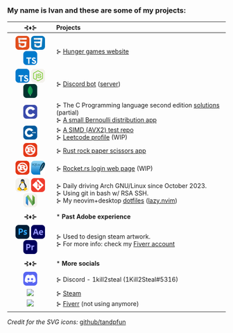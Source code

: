 ### My name is Ivan and these are some of my projects:

| ⊰♦⊱ | Projects |
| :---: | :--- |
| | |
| <img src="https://raw.githubusercontent.com/tandpfun/skill-icons/de91fca307a83d75fc5b1f6ce24540454acead41/icons/HTML.svg" style="width: 2rem;"> <img src="https://raw.githubusercontent.com/tandpfun/skill-icons/de91fca307a83d75fc5b1f6ce24540454acead41/icons/CSS.svg" style="width: 2rem;"> <br> <img src="https://raw.githubusercontent.com/tandpfun/skill-icons/de91fca307a83d75fc5b1f6ce24540454acead41/icons/TypeScript.svg" style="width: 2rem;">             | ⊱ [Hunger games website](https://github.com/1Kill2Steal/hunger-games-website) |
| <img src="https://raw.githubusercontent.com/tandpfun/skill-icons/de91fca307a83d75fc5b1f6ce24540454acead41/icons/TypeScript.svg" style="width: 2rem;"> <img src="https://raw.githubusercontent.com/tandpfun/skill-icons/de91fca307a83d75fc5b1f6ce24540454acead41/icons/NodeJS-Light.svg" style="width: 2rem;"> <br> <img src="https://raw.githubusercontent.com/tandpfun/skill-icons/de91fca307a83d75fc5b1f6ce24540454acead41/icons/MongoDB.svg" style="width: 2rem;"> | ⊱ [Discord bot](https://github.com/1Kill2Steal/discord-interactions-bot) ([server](https://discord.gg/nopengoo)) |
| <img src="https://raw.githubusercontent.com/tandpfun/skill-icons/de91fca307a83d75fc5b1f6ce24540454acead41/icons/C.svg" style="width: 2rem;">                                                                                                                                                                                                                                                                                                                          | ⊱ The C Programming language second edition [solutions](https://github.com/1Kill2Steal/C-Exercises) (partial) <br> ⊱ [A small Bernoulli distribution app](https://github.com/1Kill2Steal/Bernoulli-C) |
| <img src="https://raw.githubusercontent.com/tandpfun/skill-icons/de91fca307a83d75fc5b1f6ce24540454acead41/icons/CPP.svg" style="width: 2rem;">                                                                                                                                                                                                                                                                                                                        | ⊱ [A SIMD (AVX2) test repo](https://github.com/1Kill2Steal/cpp-optimize-test) <br> ⊱ [Leetcode profile](https://leetcode.com/1Kill2Steal) (WIP) |
| <img src="https://raw.githubusercontent.com/tandpfun/skill-icons/de91fca307a83d75fc5b1f6ce24540454acead41/icons/Rust.svg" style="width: 2rem;">                                                                                                                                                                                                                                                                                                                       | ⊱ [Rust rock paper scissors app](https://github.com/1Kill2Steal/rust-rps) |
| <img src="https://raw.githubusercontent.com/tandpfun/skill-icons/de91fca307a83d75fc5b1f6ce24540454acead41/icons/Rust.svg" style="width: 2rem;"> <img src="https://github.com/tandpfun/skill-icons/blob/main/icons/SQLite.svg" style="width: 2rem;">                                                                                                                                                                                                                   | ⊱ [Rocket.rs login web page](https://github.com/1Kill2Steal/rocket-htmx-site) (WIP) |
| <img src="https://raw.githubusercontent.com/tandpfun/skill-icons/de91fca307a83d75fc5b1f6ce24540454acead41/icons/Linux-Light.svg" style="width: 2rem;">  <img src="https://raw.githubusercontent.com/tandpfun/skill-icons/de91fca307a83d75fc5b1f6ce24540454acead41/icons/Git.svg" style="width: 2rem;"> <br> <img src="https://raw.githubusercontent.com/tandpfun/skill-icons/de91fca307a83d75fc5b1f6ce24540454acead41/icons/NeoVim-Light.svg" style="width: 2rem;">   | ⊱ Daily driving Arch GNU/Linux since October 2023. <br> ⊱ Using git in bash w/ RSA SSH. <br> ⊱ My neovim+desktop [dotfiles](https://github.com/1Kill2Steal/dotfiles) ([lazy.nvim](https://github.com/LazyVim/LazyVim)) |
| | |
| **⊰♦⊱** | * **Past Adobe experience** |
| | |
| <img src="https://raw.githubusercontent.com/tandpfun/skill-icons/de91fca307a83d75fc5b1f6ce24540454acead41/icons/Photoshop.svg" style="width: 2rem;"> <img src="https://raw.githubusercontent.com/tandpfun/skill-icons/de91fca307a83d75fc5b1f6ce24540454acead41/icons/AfterEffects.svg" style="width: 2rem;"> <img src="https://raw.githubusercontent.com/tandpfun/skill-icons/de91fca307a83d75fc5b1f6ce24540454acead41/icons/Premiere.svg" style="width: 2rem;">      | ⊱ Used to design steam artwork. <br> ⊱ For more info: check my [Fiverr account](https://www.fiverr.com/users/kill2steal/portfolio?origin=seller_profile) |
| | |
| **⊰♦⊱** | * **More socials** |
| |
| <img src="https://raw.githubusercontent.com/tandpfun/skill-icons/de91fca307a83d75fc5b1f6ce24540454acead41/icons/Discord.svg" style="width: 2rem;">                                                                                                                                                                                                                                                                                                                    | ⊱ Discord - 1kill2steal (1Kill2Steal#5316) |
| <img src="https://upload.wikimedia.org/wikipedia/commons/8/83/Steam_icon_logo.svg" style="width: 2rem;">                                                                                                                                                                                                                                                                                                                                                              | ⊱ [Steam](https://steamcommunity.com/id/1Kill2Steal/) |
| <img src="https://upload.wikimedia.org/wikipedia/commons/1/18/Fiverr_Logo_09.2020.svg" style="width: 2rem;">                                                                                                                                                                                                                                                                                                                                                          | ⊱ [Fiverr](https://www.fiverr.com/users/kill2steal/) (not using anymore) |
| | |

*Credit for the SVG icons:* [github/tandpfun](https://github.com/tandpfun/skill-icons/)
<!--
**1Kill2Steal/1kill2steal** is a ✨ _special_ ✨ repository because its `README.md` (this file) appears on your GitHub profile.

Here are some ideas to get you started:

- 🔭 I’m currently working on ...
- 🌱 I’m currently learning ...
- 👯 I’m looking to collaborate on ...
- 🤔 I’m looking for help with ...
- 💬 Ask me about ...
- 📫 How to reach me: ...
- 😄 Pronouns: ...
- ⚡ Fun fact: ...
-->
